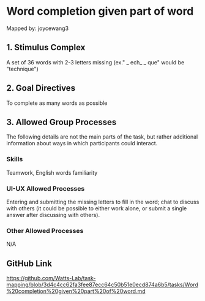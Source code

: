 # Word completion given part of word

Mapped by: joycewang3 

## 1. Stimulus Complex 
A set of 36 words with 2-3 letters missing (ex." _ ech_ _ que" would be "technique")

## 2. Goal Directives 
To complete as many words as possible

## 3. Allowed Group Processes 
The following details are not the main parts of the task, but rather additional information about ways in which participants could interact.

### Skills 
Teamwork, English words familiarity

### UI-UX Allowed Processes
Entering and submitting the missing letters to fill in the word; chat to discuss with others (it could be possible to either work alone, or submit a single answer after discussing with others).

### Other Allowed Processes
N/A

## GitHub Link 
https://github.com/Watts-Lab/task-mapping/blob/3d4c4cc62fa3fee87ecc64c50b51e0ecd874a6b5/tasks/Word%20completion%20given%20part%20of%20word.md
